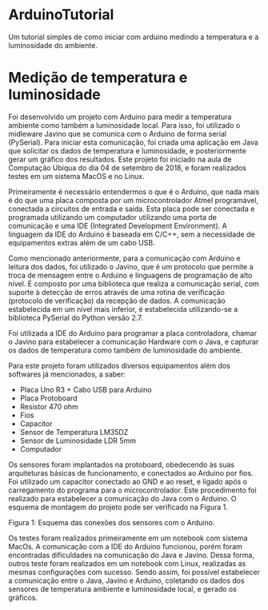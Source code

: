 # ArduinoTutorial
Um tutorial simples de como iniciar com arduino medindo a temperatura e a luminosidade do ambiente.

# Medição de temperatura e luminosidade
 
Foi desenvolvido um projeto com Arduino para medir a temperatura ambiente como também a luminosidade local. Para isso, foi utilizado o midleware Javino que se comunica com o Arduino de forma serial (PySerial). Para iniciar esta comunicação, foi criada uma aplicação em Java que solicitar os dados de temperatura e luminosidade, e posteriormente gerar um gráfico dos resultados. Este projeto foi iniciado na aula de Computação Ubiqua do dia 04 de setembro de 2018, e foram realizados testes em um sistema MacOS e no Linux.
 
Primeiramente é necessário entendermos o que é o Arduino, que nada mais é do que uma placa composta por um microcontrolador Atmel programável, conectada a circuitos de entrada e saída. Esta placa pode ser conectada e programada utilizando um computador utilizando uma porta de comunicação e uma IDE (Integrated Development Environment). A linguagem da IDE do Arduino é baseada em C/C++, sem a necessidade de equipamentos extras além de um cabo USB.

Como mencionado anteriormente, para a comunicação com Arduino e leitura dos dados, foi utilizado o Javino, que é um protocolo que permite a troca de mensagem entre o Arduino e linguagens de programação de alto nível. É composto por uma biblioteca que realiza a comunicação serial, com suporte à detecção de erros através de uma rotina de verificação (protocolo de verificação) da recepção de dados. A comunicação estabelecida em um nível mais inferior, é estabelecida utilizando-se a biblioteca PySerial do Python versão 2.7.

Foi utilizada a IDE do Arduino para programar a placa controladora, chamar o Javino para estabelecer a comunicação Hardware com o Java, e capturar os dados de temperatura como também de luminosidade do ambiente.

Para este projeto foram utilizados diversos equipamentos além dos softwares já mencionados, a saber:
+ Placa Uno R3 + Cabo USB para Arduino
+ Placa Protoboard
+ Resistor 470 ohm
+ Fios
+ Capacitor
+ Sensor de Temperatura LM35DZ
+ Sensor de Luminosidade LDR 5mm
+ Computador

Os sensores foram implantados na protoboard, obedecendo às suas arquiteturas básicas de funcionamento, e conectados ao Arduino por fios. Foi utilizado um capacitor conectado ao GND e ao reset, e ligado após o carregamento do programa para o microcontrolador. Este procedimento foi realizado para estabelecer a comunicação do Java com o Arduino. O esquema de montagem do projeto pode ser verificado na Figura 1.


Figura 1: Esquema das conexões dos sensores com o Arduino.

Os testes foram realizados primeiramente em um notebook com sistema MacOs. A comunicação com a IDE do Arduino funcionou, porém foram encontradas dificuldades na comunicação do Java e Javino. Dessa forma, outros teste foram realizados em um notebook com Linux, realizadas as mesmas configurações com sucesso.
Sendo assim, foi possível estabelecer a comunicação entre o Java, Javino e Arduino, coletando os dados dos sensores de temperatura ambiente e luminosidade local, e gerado os gráficos.
